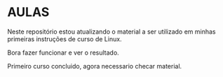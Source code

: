 # AULAS

Neste repositório estou atualizando o material a ser utilizado em minhas primeiras instruções de curso de Linux.

Bora fazer funcionar e ver o resultado.

Primeiro curso concluido, agora necessario checar material.

